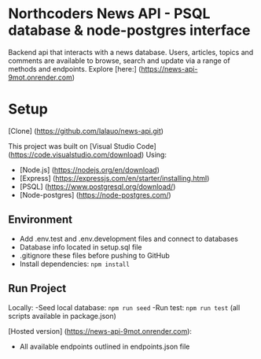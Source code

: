 # Northcoders News API - PSQL database & node-postgres interface

Backend api that interacts with a news database. Users, articles, topics and comments are available to browse, search and update via a range of methods and endpoints. Explore [here:] (https://news-api-9mot.onrender.com)

# Setup

[Clone] (https://github.com/lalauo/news-api.git)

This project was built on [Visual Studio Code] (https://code.visualstudio.com/download)
Using:

- [Node.js] (https://nodejs.org/en/download)
- [Express] (https://expressjs.com/en/starter/installing.html)
- [PSQL] (https://www.postgresql.org/download/)
- [Node-postgres] (https://node-postgres.com/)

## Environment

- Add .env.test and .env.development files and connect to databases
- Database info located in setup.sql file
- .gitignore these files before pushing to GitHub
- Install dependencies: `npm install`

## Run Project

Locally:
-Seed local database: `npm run seed`
-Run test: `npm run test`
(all scripts available in package.json)

[Hosted version] (https://news-api-9mot.onrender.com):
- All available endpoints outlined in endpoints.json file

